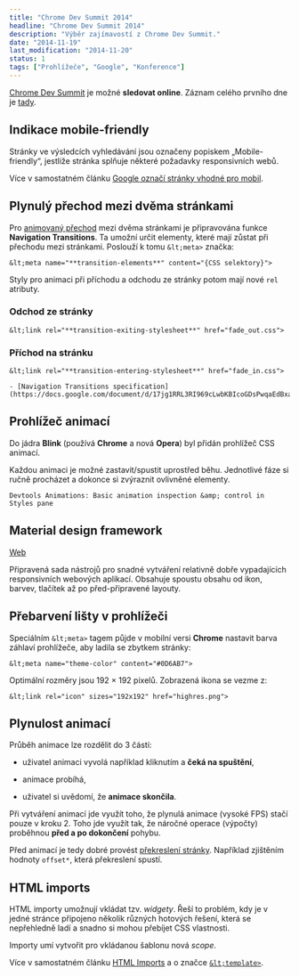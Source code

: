 ```yaml
---
title: "Chrome Dev Summit 2014"
headline: "Chrome Dev Summit 2014"
description: "Výběr zajímavostí z Chrome Dev Summit."
date: "2014-11-19"
last_modification: "2014-11-20"
status: 1
tags: ["Prohlížeče", "Google", "Konference"]
---
```


[Chrome Dev Summit](https://developer.chrome.com/devsummit/) je možné **sledovat online**. Záznam celého prvního dne je [tady](https://www.youtube.com/watch?v=0b9ZE1V4uRk).

## Indikace mobile-friendly

Stránky ve výsledcích vyhledávání jsou označeny popiskem „Mobile-friendly“, jestliže stránka splňuje některé požadavky responsivních webů.

Více v samostatném článku [Google označí stránky vhodné pro mobil](/google-mobile-friendly).

## Plynulý přechod mezi dvěma stránkami

Pro [animovaný přechod](/plynuly-prechod) mezi dvěma stránkami je připravována funkce **Navigation Transitions**. Ta umožní určit elementy, které mají zůstat při přechodu mezi stránkami. Poslouží k tomu `&lt;meta>` značka:

```
&lt;meta name="**transition-elements**" content="{CSS selektory}">
```

Styly pro animaci při příchodu a odchodu ze stránky potom mají nové `rel` atributy.

### Odchod ze stránky

```
&lt;link rel="**transition-exiting-stylesheet**" href="fade_out.css">
```

### Příchod na stránku

```
&lt;link rel="**transition-entering-stylesheet**" href="fade_in.css">
```

    - [Navigation Transitions specification](https://docs.google.com/document/d/17jg1RRL3RI969cLwbKBIcoGDsPwqaEdBxafGNYGwiY4/edit#heading=h.pcll678prpwu)

## Prohlížeč animací

Do jádra **Blink** (používá **Chrome** a nová **Opera**) byl přidán prohlížeč CSS animací.

Každou animaci je možné zastavit/spustit uprostřed běhu. Jednotlivé fáze si ručně procházet a dokonce si zvýraznit ovlivněné elementy.

    Devtools Animations: Basic animation inspection &amp; control in Styles pane

## Material design framework

[Web](http://www.google.com/design/spec/material-design/introduction.html)

Připravená sada nástrojů pro snadné vytváření relativně dobře vypadajících responsivních webových aplikací. Obsahuje spoustu obsahu od ikon, barvev, tlačítek až po před-připravené layouty.

## Přebarvení lišty v prohlížeči

Speciálním `&lt;meta>` tagem půjde v mobilní versi **Chrome** nastavit barva záhlaví prohlížeče, aby ladila se zbytkem stránky:

```
&lt;meta name="theme-color" content="#0D6AB7">
```

Optimální rozměry jsou 192 × 192 pixelů. Zobrazená ikona se vezme z:

```
&lt;link rel="icon" sizes="192x192" href="highres.png">
```

## Plynulost animací

Průběh animace lze rozdělit do 3 částí:

  - uživatel animaci vyvolá například kliknutím a **čeká na spuštění**,

  - animace probíhá,

  - uživatel si uvědomí, že **animace skončila**.

Při vytváření animací jde využít toho, že plynulá animace (vysoké FPS) stačí pouze v kroku 2. Toho jde využít tak, že náročné operace (výpočty) proběhnou **před a po dokončení** pohybu.

Před animací je tedy dobré provést [překreslení stránky](/vykreslovani#prekreslovani). Například zjištěním hodnoty `offset*`, která překreslení spustí.

## HTML imports

HTML importy umožnují vkládat tzv. *widgety*. Řeší to problém, kdy je v jedné stránce připojeno několik různých hotových řešení, která se nepřehledně ladí a snadno si mohou přebíjet CSS vlastnosti.

Importy umí vytvořit pro vkládanou šablonu nová *scope*.

Více v samostatném článku [HTML Imports](/html-imports) a o značce [`&lt;template>`](/template).